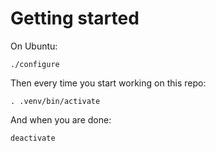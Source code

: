 # Getting started

On Ubuntu:

	./configure

Then every time you start working on this repo:

    . .venv/bin/activate

And when you are done:

    deactivate
